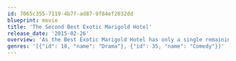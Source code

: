 ```yaml
---
id: 7065c355-7119-4b7f-ad87-9f84ef2032dd
blueprint: movie
title: 'The Second Best Exotic Marigold Hotel'
release_date: '2015-02-26'
overview: 'As the Best Exotic Marigold Hotel has only a single remaining vacancy - posing a rooming predicament for two fresh arrivals - Sonny pursues his expansionist dream of opening a second hotel.'
genres: '[{"id": 18, "name": "Drama"}, {"id": 35, "name": "Comedy"}]'
---
```

